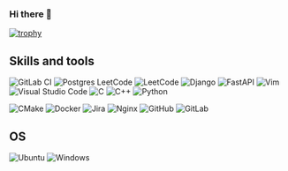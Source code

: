 ### Hi there 👋
[![trophy](https://github-profile-trophy.vercel.app/?username=usulmund)](https://github.com/ryo-ma/github-profile-trophy)


## Skills and tools
![GitLab CI](https://img.shields.io/badge/gitlab%20ci-%23181717.svg?style=for-the-badge&logo=gitlab&logoColor=white)
![Postgres](https://img.shields.io/badge/postgres-%23316192.svg?style=for-the-badge&logo=postgresql&logoColor=white)
LeetCode	![LeetCode](https://img.shields.io/badge/LeetCode-000000?style=for-the-badge&logo=LeetCode&logoColor=#d16c06)
![Django](https://img.shields.io/badge/django-%23092E20.svg?style=for-the-badge&logo=django&logoColor=white)
![FastAPI](https://img.shields.io/badge/FastAPI-005571?style=for-the-badge&logo=fastapi)
![Vim](https://img.shields.io/badge/VIM-%2311AB00.svg?style=for-the-badge&logo=vim&logoColor=white)
![Visual Studio Code](https://img.shields.io/badge/Visual%20Studio%20Code-0078d7.svg?style=for-the-badge&logo=visual-studio-code&logoColor=white)
![C](https://img.shields.io/badge/c-%2300599C.svg?style=for-the-badge&logo=c&logoColor=white)
![C++](https://img.shields.io/badge/c++-%2300599C.svg?style=for-the-badge&logo=c%2B%2B&logoColor=white)
![Python](https://img.shields.io/badge/python-3670A0?style=for-the-badge&logo=python&logoColor=ffdd54)


![CMake](https://img.shields.io/badge/CMake-%23008FBA.svg?style=for-the-badge&logo=cmake&logoColor=white)
![Docker](https://img.shields.io/badge/docker-%230db7ed.svg?style=for-the-badge&logo=docker&logoColor=white)
![Jira](https://img.shields.io/badge/jira-%230A0FFF.svg?style=for-the-badge&logo=jira&logoColor=white)
![Nginx](https://img.shields.io/badge/nginx-%23009639.svg?style=for-the-badge&logo=nginx&logoColor=white)
![GitHub](https://img.shields.io/badge/github-%23121011.svg?style=for-the-badge&logo=github&logoColor=white)
![GitLab](https://img.shields.io/badge/gitlab-%23181717.svg?style=for-the-badge&logo=gitlab&logoColor=white)

## OS

![Ubuntu](https://img.shields.io/badge/Ubuntu-E95420?style=for-the-badge&logo=ubuntu&logoColor=white)
![Windows](https://img.shields.io/badge/Windows-0078D6?style=for-the-badge&logo=windows&logoColor=white)


<!--
**usulmund/usulmund** is a ✨ _special_ ✨ repository because its `README.md` (this file) appears on your GitHub profile.

Here are some ideas to get you started:

- 🔭 I’m currently working on ...
- 🌱 I’m currently learning ...
- 👯 I’m looking to collaborate on ...
- 🤔 I’m looking for help with ...
- 💬 Ask me about ...
- 📫 How to reach me: ...
- 😄 Pronouns: ...
- ⚡ Fun fact: ...
-->
